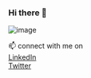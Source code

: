 ### Hi there 👋 

![image](https://user-images.githubusercontent.com/64108920/152604073-363150f7-715e-45fa-baad-a961a49884c5.png)

📫 connect with me on  
[LinkedIn](https://www.linkedin.com/in/pritanshusharma/)  
[Twitter](https://twitter.com/Pritanshusharma)

<!--
**pritanshusharma-AB/pritanshusharma-AB** is a ✨ _special_ ✨ repository because its `README.md` (this file) appears on your GitHub profile.


Here are some ideas to get you started:

- 🔭 I’m currently working on ...
- 🌱 I’m currently learning ...
- 👯 I’m looking to collaborate on ...
- 🤔 I’m looking for help with ...
- 💬 Ask me about ...
- 📫 How to reach me: ...
- 😄 Pronouns: ...
- ⚡ Fun fact: ...
-->
